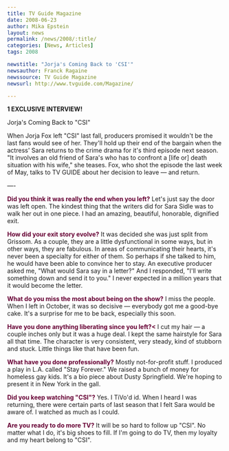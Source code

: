 ```yaml
---
title: TV Guide Magazine
date: 2008-06-23
author: Mika Epstein
layout: news
permalink: /news/2008/:title/
categories: [News, Articles]
tags: 2008

newstitle: "Jorja's Coming Back to 'CSI'"
newsauthor: Franck Ragaine  
newssource: TV Guide Magazine  
newsurl: http://www.tvguide.com/Magazine/  

---
```


**1 EXCLUSIVE INTERVIEW!**

Jorja's Coming Back to "CSI"

When Jorja Fox left "CSI" last fall, producers promised it wouldn't be the last fans would see of her. They'll hold up their end of the bargain when the actress' Sara returns to the crime drama for it's third episode next season. "It involves an old friend of Sara's who has to confront a [life or] death situation with his wife," she teases. Fox, who shot the episode the last week of May, talks to TV GUIDE about her decision to leave &#8212; and return.

&#8212;-

**<font color=#660033>Did you think it was really the end when you left?</font>** Let's just say the door was left open. The kindest thing that the writers did for Sara Sidle was to walk her out in one piece. I had an amazing, beautiful, honorable, dignified exit.

**<font color=#660033>How did your exit story evolve?</font>** It was decided she was just split from Grissom. As a couple, they are a little dysfunctional in some ways, but in other ways, they are fabulous. In areas of communicating their hearts, it's never been a specialty for either of them. So perhaps if she talked to him, he would have been able to convince her to stay. An executive producer asked me, "What would Sara say in a letter?" And I responded, "I'll write something down and send it to you." I never expected in a million years that it would become the letter.

**<font color=#660033>What do you miss the most about being on the show?</font>** I miss the people. When I left in October, it was so decisive &#8212; everybody got me a good-bye cake. It's a surprise for me to be back, especially this soon.

**<font color=#660033>Have you done anything liberating since you left?<</font>** I cut my hair &#8212; a couple inches only but it was a huge deal. I kept the same hairstyle for Sara all that time. The character is very consistent, very steady, kind of stubborn and stuck. Little things like that have been fun.

**<font color=#660033>What have you done professionally?</font>** Mostly not-for-profit stuff. I produced a play in L.A. called "Stay Forever." We raised a bunch of money for homeless gay kids. It's a bio piece about Dusty Springfield. We're hoping to present it in New York in the gall.

**<font color=#660033>Did you keep watching "CSI"?</font>** Yes. I TiVo'd id. When I heard I was returning, there were certain parts of last season that I felt Sara would be aware of. I watched as much as I could.

**<font color=#660033>Are you ready to do more TV?</font>** It will be so hard to follow up "CSI". No matter what I do, it's big shoes to fill. If I'm going to do TV, then my loyalty and my heart belong to "CSI".  
